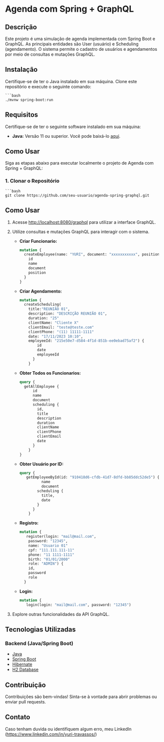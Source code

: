 # Agenda com Spring + GraphQL

## Descrição

Este projeto é uma simulação de agenda implementada com Spring Boot e GraphQL. As principais entidades são User (usuário) e Scheduling (agendamento). O sistema permite o cadastro de usuários e agendamentos por meio de consultas e mutações GraphQL.

## Instalação

Certifique-se de ter o Java instalado em sua máquina. Clone este repositório e execute o seguinte comando:

    ```bash
    ./mvnw spring-boot:run

## Requisitos

Certifique-se de ter o seguinte software instalado em sua máquina:

- **Java:** Versão 11 ou superior. Você pode baixá-lo [aqui](https://www.oracle.com/java/technologies/javase-downloads.html).

## Como Usar

Siga as etapas abaixo para executar localmente o projeto de Agenda com Spring + GraphQL:

### 1. Clonar o Repositório

    ```bash
    git clone https://github.com/seu-usuario/agenda-spring-graphql.git

## Como Usar

1. Acesse [http://localhost:8080/graphql](http://localhost:8080/graphql) para utilizar a interface GraphQL.

2. Utilize consultas e mutações GraphQL para interagir com o sistema.

    - **Criar Funcionario:**

        ```graphql
        mutation {
          createEmployee(name: "YURI", document: "xxxxxxxxxxx", position: "diretor") {
            id
            name
            document
            position
          }
        }
        ```

    - **Criar Agendamento:**

        ```graphql
        mutation {
          createScheduling(
            title:"REUNIÃO 01", 
            description: "DESCRIÇÃO REUNIÃO 01",
            duration: "25"
            clientName: "Cliente X"
            clientEmail: "teste@teste.com"
            clientPhone: "(11) 11111-1111"
            date: "17/11/2023 10:10",
            employeeId: "215e50e7-d584-4f1d-851b-ee0ebad75af2") {
                id
                date
                employeeId
              }
            }
        ```

    - **Obter Todos os Funcionarios:**

        ```graphql
        query {
          getAllEmployee {
              id
              name
              document
              scheduling {
                id,
                title
                description
                duration
                clientName
                clientPhone
                clientEmail
                date
              }
            }
        }
        ```

    - **Obter Usuário por ID:**

        ```graphql
        query {
           getEmployeeById(id: "910418d6-cfdb-41d7-8dfd-bb85ddc52de5") {
                  name
                  document
                scheduling {
                  title,
                  date
                }
              }
            }
        ```

    - **Registro:**

        ```graphql
        mutation {
           register(login: "mail@mail.com",
            password: "12345",
            name: "Usuario 01"
            cpf: "111.111.111-11"
            phone: "11 1111-1111"
            birth: "01/01/2000"
            role: "ADMIN") {
            id,
            password
            role
          }
        ```
    - **Login:**

        ```graphql
        mutation {
           login(login: "mail@mail.com", password: "12345")
        ```

3. Explore outras funcionalidades da API GraphQL.

## Tecnologias Utilizadas

### Backend (Java/Spring Boot)
- [Java](https://www.java.com/)
- [Spring Boot](https://spring.io/projects/spring-boot)
- [Hibernate](https://hibernate.org/)
- [H2 Database](https://www.h2database.com/)

## Contribuição
Contribuições são bem-vindas! Sinta-se à vontade para abrir problemas ou enviar pull requests.

## Contato
Caso tenham duvida ou identifiquem algum erro, meu LinkedIn (https://www.linkedin.com/in/yuri-travassos/)
